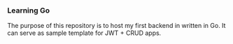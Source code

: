 ### Learning Go

The purpose of this repository is to host my first backend in written in Go.
It can serve as sample template for JWT + CRUD apps.
